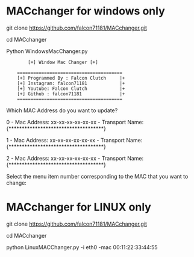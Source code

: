 # MACchanger for windows only



git clone https://github.com/falcon71181/MACchanger.git

cd MACchanger

Python WindowsMacChanger.py




            [+] Window Mac Changer [+]
          
        ======================================= 
        [+] Programmed By : Falcon Clutch     |+
        [+] Instagram: falcon71181            |+
        [+] Youtube: Falcon Clutch            |+
        [+] Github : falcon71181              |+
        =======================================


Which MAC Address do you want to update?


0 - Mac Address: xx-xx-xx-xx-xx-xx - Transport Name: {************************************}


1 - Mac Address: xx-xx-xx-xx-xx-xx - Transport Name: {************************************}


2 - Mac Address: xx-xx-xx-xx-xx-xx - Transport Name: {************************************}


Select the menu item number corresponding to the MAC that you want to change:
    
    
  # MACchanger for LINUX only



git clone https://github.com/falcon71181/MACchanger.git

cd MACchanger

python LinuxMACChanger.py -i eth0 -mac 00:11:22:33:44:55
